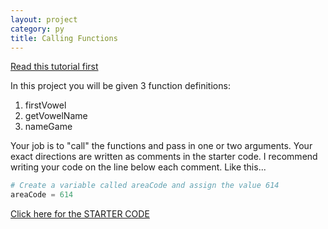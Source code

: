 ```yaml
---
layout: project
category: py
title: Calling Functions
---
```

[Read this tutorial first](/apcsp\py\pythonfunctions)

In this project you will be given 3 function definitions:
  1.  firstVowel
  1.  getVowelName
  1.  nameGame

Your job is to "call" the functions and pass in one or two arguments. Your exact directions are written as comments in the starter code.
I recommend writing your code on the line below each comment. Like this...
```python
# Create a variable called areaCode and assign the value 614
areaCode = 614
```

[Click here for the STARTER CODE](https://repl.it/@JustinRiley1/CallFun-Starter-Code)
